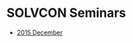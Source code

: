 <head><title>SOLVCON Seminars</title></head>

# SOLVCON Seminars

- [2015 December](2015/first/index.html)
